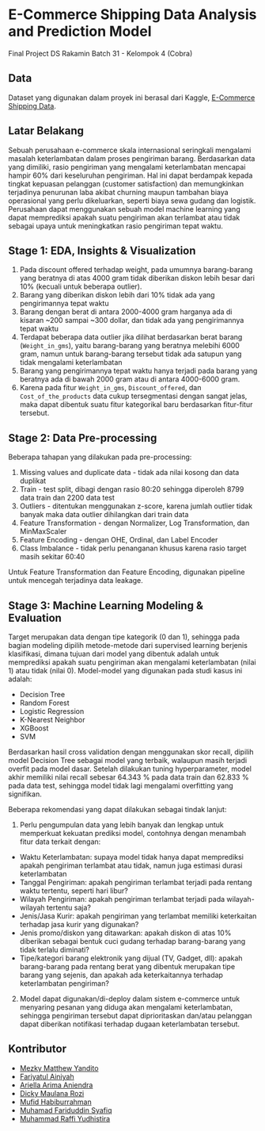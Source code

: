 # E-Commerce Shipping Data Analysis and Prediction Model
Final Project DS Rakamin Batch 31 - Kelompok 4 (Cobra)

## Data
Dataset yang digunakan dalam proyek ini berasal dari Kaggle, [E-Commerce Shipping Data](https://www.kaggle.com/datasets/prachi13/customer-analytics).

## Latar Belakang
Sebuah perusahaan e-commerce skala internasional seringkali mengalami masalah keterlambatan dalam proses pengiriman barang. Berdasarkan data yang dimiliki, rasio pengiriman yang mengalami keterlambatan mencapai hampir 60% dari keseluruhan pengiriman. Hal ini dapat berdampak kepada tingkat kepuasan pelanggan (customer satisfaction) dan memungkinkan terjadinya penurunan laba akibat churning maupun tambahan biaya operasional yang perlu dikeluarkan, seperti biaya sewa gudang dan logistik. Perusahaan dapat menggunakan sebuah model machine learning yang dapat memprediksi apakah suatu pengiriman akan terlambat atau tidak sebagai upaya untuk meningkatkan rasio pengiriman tepat waktu.

## Stage 1: EDA, Insights & Visualization
1. Pada discount offered terhadap weight, pada umumnya barang-barang yang beratnya di atas 4000 gram tidak diberikan diskon lebih besar dari 10% (kecuali untuk beberapa outlier).
2. Barang yang diberikan diskon lebih dari 10% tidak ada yang pengirimannya tepat waktu
3. Barang dengan berat di antara 2000-4000 gram harganya ada di kisaran ~200 sampai ~300 dollar, dan tidak ada yang pengirimannya tepat waktu
4. Terdapat beberapa data outlier jika dilihat berdasarkan berat barang (`Weight_in_gms`), yaitu barang-barang yang beratnya melebihi 6000 gram, namun untuk barang-barang tersebut tidak ada satupun yang tidak mengalami keterlambatan
5. Barang yang pengirimannya tepat waktu hanya terjadi pada barang yang beratnya ada di bawah 2000 gram atau di antara 4000-6000 gram.
6. Karena pada fitur `Weight_in_gms`, `Discount_offered`, dan `Cost_of_the_products` data cukup tersegmentasi dengan sangat jelas, maka dapat dibentuk suatu fitur kategorikal baru berdasarkan fitur-fitur tersebut.

## Stage 2: Data Pre-processing
Beberapa tahapan yang dilakukan pada pre-processing:
1. Missing values and duplicate data - tidak ada nilai kosong dan data duplikat
2. Train - test split, dibagi dengan rasio 80:20 sehingga diperoleh 8799 data train dan 2200 data test
3. Outliers - ditentukan menggunakan z-score, karena jumlah outlier tidak banyak maka data outlier dihilangkan dari train data
4. Feature Transformation - dengan Normalizer, Log Transformation, dan MinMaxScaler
5. Feature Encoding - dengan OHE, Ordinal, dan Label Encoder
6. Class Imbalance - tidak perlu penanganan khusus karena rasio target masih sekitar 60:40

Untuk Feature Transformation dan Feature Encoding, digunakan pipeline untuk mencegah terjadinya data leakage.

## Stage 3: Machine Learning Modeling & Evaluation
Target merupakan data dengan tipe kategorik (0 dan 1), sehingga pada bagian modeling dipilih metode-metode dari supervised learning berjenis klasifikasi, dimana tujuan dari model yang dibentuk adalah untuk memprediksi apakah suatu pengiriman akan mengalami keterlambatan (nilai 1) atau tidak (nilai 0). Model-model yang digunakan pada studi kasus ini adalah:

- Decision Tree
- Random Forest
- Logistic Regression
- K-Nearest Neighbor
- XGBoost
- SVM

Berdasarkan hasil cross validation dengan menggunakan skor recall, dipilih model Decision Tree sebagai model yang terbaik, walaupun masih terjadi overfit pada model dasar. Setelah dilakukan tuning hyperparameter,  model akhir memiliki nilai recall sebesar 64.343 % pada data train dan 62.833 % pada data test, sehingga model tidak lagi mengalami overfitting yang signifikan.

Beberapa rekomendasi yang dapat dilakukan sebagai tindak lanjut:
1. Perlu pengumpulan data yang lebih banyak dan lengkap untuk memperkuat kekuatan prediksi model, contohnya dengan menambah fitur data terkait dengan:
  - Waktu Keterlambatan: supaya model tidak hanya dapat memprediksi apakah pengiriman terlambat atau tidak, namun juga estimasi durasi keterlambatan
  - Tanggal Pengiriman: apakah pengiriman terlambat terjadi pada rentang waktu tertentu, seperti hari libur?
  - Wilayah Pengiriman: apakah pengiriman terlambat terjadi pada wilayah-wilayah tertentu saja?
  - Jenis/Jasa Kurir: apakah pengiriman yang terlambat memiliki keterkaitan terhadap jasa kurir yang digunakan?
  - Jenis promo/diskon yang ditawarkan: apakah diskon di atas 10% diberikan sebagai bentuk cuci gudang terhadap barang-barang yang tidak terlalu diminati?
  - Tipe/kategori barang elektronik yang dijual (TV, Gadget, dll): apakah barang-barang pada rentang berat yang dibentuk merupakan tipe barang yang sejenis, dan apakah ada keterkaitannya terhadap keterlambatan pengiriman?
2. Model dapat digunakan/di-deploy dalam sistem e-commerce untuk menyaring pesanan yang diduga akan mengalami keterlambatan, sehingga pengiriman tersebut dapat diprioritaskan dan/atau pelanggan dapat diberikan notifikasi terhadap dugaan keterlambatan tersebut.

## Kontributor
- [Mezky Matthew Yandito](https://github.com/mezkymy)
- [Fariyatul Ainiyah](https://github.com/uniainiyah)
- [Ariella Arima Aniendra](https://github.com/arllarima)
- [Dicky Maulana Rozi](https://github.com/dickymrz)
- [Mufid Habiburrahman](https://github.com/hrmufid)
- [Muhamad Fariduddin Syafiq](https://github.com/MFSyafiq)
- [Muhammad Raffi Yudhistira](https://github.com/Mraffiy33)
